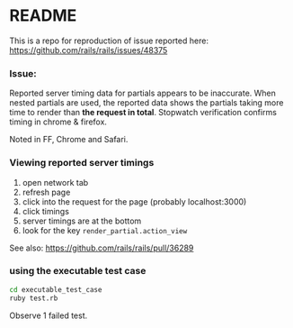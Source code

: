 # README

This is a repo for reproduction of issue reported here: https://github.com/rails/rails/issues/48375
### Issue:

Reported server timing data for partials appears to be inaccurate.  When nested partials are used, the reported data shows the partials taking more time to render than **the request in total**.  Stopwatch verification confirms timing in chrome & firefox.

Noted in FF, Chrome and Safari.


### Viewing reported server timings

1. open network tab
2. refresh page
3. click into the request for the page (probably localhost:3000)
4. click timings
5. server timings are at the bottom
6. look for the key `render_partial.action_view`

See also: https://github.com/rails/rails/pull/36289


### using the executable test case


```sh
cd executable_test_case
ruby test.rb
```

Observe 1 failed test.
